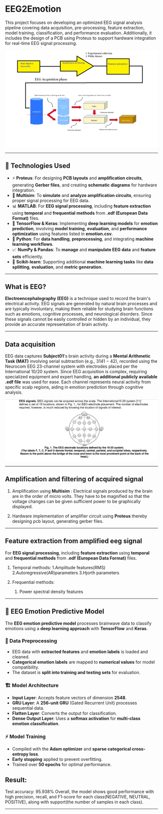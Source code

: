 # EEG2Emotion

This project focuses on developing an optimized EEG signal analysis pipeline covering data acquisition, pre-processing, feature extraction, model training, classification, and performance evaluation. Additionally, it includes the design of a PCB using Proteus to support hardware integration for real-time EEG signal processing.



![project-pipleline](https://github.com/Sonalikri47/EEG2Emotion/blob/main/project_pipeline.png)

---

## 🚀 Technologies Used

- ⚡ **Proteus**: For designing **PCB layouts** and **amplification circuits**, generating **Gerber files**, and creating **schematic diagrams** for hardware integration.  
- 🔌 **Multisim**: To **simulate** and **analyze amplification circuits**, ensuring proper signal processing for EEG data.  
- 📊 **MATLAB**: For **EEG signal processing**, including **feature extraction** using **temporal** and **frequential methods** from **.edf (European Data Format)** files.  
- 🤖 **TensorFlow & Keras**: Implementing **deep learning models** for **emotion prediction**, involving **model training**, **evaluation**, and **performance optimization** using features listed in **emotion.csv**.  
- 🧪 **Python**: For **data handling**, **preprocessing**, and integrating **machine learning workflows**.  
- 📈 **NumPy & Pandas**: To **manage** and **manipulate EEG data** and **feature sets** efficiently.  
- 🧬 **Scikit-learn**: Supporting additional **machine learning tasks** like **data splitting**, **evaluation**, and **metric generation**.


---

## What is EEG?

**Electroencephalography (EEG)** is a technique used to record the brain's electrical activity. EEG signals are generated by natural brain processes and are typically involuntary, making them reliable for studying brain functions such as emotions, cognitive processes, and neurological disorders. Since these signals cannot be easily controlled or hidden by an individual, they provide an accurate representation of brain activity.


---

## Data acquisition

EEG data captures **Subject01**'s brain activity during a **Mental Arithmetic Task (MAT)** involving serial subtraction (e.g., 3141 − 42), recorded using the Neurocom EEG 23-channel system with electrodes placed per the International 10/20 system. Since EEG acquisition is complex, requiring specialized equipment and expert handling, **an additional publicly available .edf file** was used for ease. Each channel represents neural activity from specific scalp regions, aiding in emotion prediction through cognitive analysis.


![eeg_electrode_points](https://github.com/Sonalikri47/EEG2Emotion/blob/main/eeg_electrodes_points.png)

---

## Amplification and filtering of acquired signal

1. Amplification using **Multisim** : Electrical signals produced by the brain are in the order of micro volts. They have to be magnified so that the voltage changes can be given sufficient power to be graphically displayed.

2. Hardware implementation of amplifier circuit using **Proteus** thereby designing pcb layout, generating gerber files.

---

## Feature extraction from amplified eeg signal

For **EEG signal processing**, including **feature extraction** using **temporal** and **frequential methods** from **.edf (European Data Format)** files.

1. Temporal methods:
   1.Amplitude features(RMS)
   2.Autoregressive(AR)parameters
   3.Hjorth parameters
   
3. Frequential methods:
   1. Power spectral density features
      
---

## 🤖 EEG Emotion Predictive Model

The **EEG emotion predictive model** processes brainwave data to classify emotions using a **deep learning approach** with **TensorFlow** and **Keras**.

### 📂 Data Preprocessing
- EEG data with **extracted features** and **emotion labels** is loaded and cleaned.
- **Categorical emotion labels** are mapped to **numerical values** for model compatibility.
- The dataset is **split into training and testing sets** for evaluation.

### 🏗 Model Architecture
- **Input Layer**: Accepts feature vectors of dimension **2548**.
- **GRU Layer**: A **256-unit GRU** (Gated Recurrent Unit) processes sequential data.
- **Flatten Layer**: Converts the output for classification.
- **Dense Output Layer**: Uses a **softmax activation** for **multi-class emotion classification**.

### ⚡ Model Training
- Compiled with the **Adam optimizer** and **sparse categorical cross-entropy loss**.
- **Early stopping** applied to prevent overfitting.
- Trained over **50 epochs** for optimal performance.

## Result:
Test accuracy: 95.938%
Overall, the model shows good performance with high precision, recall, and F1-score for each class(NEGATIVE, NEUTRAL, POSITIVE), along with support(the number of samples in each class).

---





